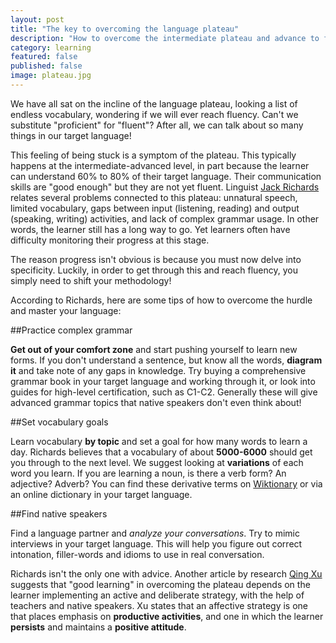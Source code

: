 ```yaml
---
layout: post
title: "The key to overcoming the language plateau"
description: "How to overcome the intermediate plateau and advance to fluency"
category: learning
featured: false
published: false
image: plateau.jpg
---
```


We have all sat on the incline of the language plateau, looking a list of endless vocabulary, wondering if we will  ever reach fluency. Can't we substitute "proficient" for "fluent"? After all, we can talk about so many things in our target language!

This feeling of being stuck is a symptom of the plateau. This typically happens at the intermediate-advanced level, in part because the learner can understand 60% to 80% of their target language. Their communication skills are "good enough" but they are not yet fluent. Linguist [Jack Richards](http://www.professorjackrichards.com/wp-content/uploads/moving-beyond-the-plateau.pdf) relates several problems connected to this plateau: unnatural speech, limited vocabulary, gaps between input (listening, reading) and output (speaking, writing) activities, and lack of complex grammar usage. In other words, the learner still has a long way to go. Yet learners often have difficulty monitoring their progress at this stage.

The reason progress isn't obvious is because you must now delve into specificity. Luckily, in order to get through this and reach fluency, you simply need to shift your methodology!

According to Richards, here are some tips of how to overcome the hurdle and master your language:

##Practice complex grammar

**Get out of your comfort zone** and start pushing yourself to learn new forms. If you don't understand a sentence, but know all the words, **diagram it** and take note of any gaps in knowledge. Try buying a comprehensive grammar book in your target language and working through it, or look into guides for high-level certification, such as C1-C2. Generally these will give advanced grammar topics that native speakers don't even think about!

##Set vocabulary goals

Learn vocabulary **by topic** and set a goal for how many words to learn a day. Richards believes that a vocabulary of about **5000-6000** should get you through to the next level. We suggest looking at **variations** of each word you learn. If you are learning a noun, is there a verb form? An adjective? Adverb? You can find these derivative terms on [Wiktionary](www.wikitionary.com) or via an online dictionary in your target language.

##Find native speakers

Find a language partner and *analyze your conversations*. Try to mimic interviews in your target language. This will help you figure out correct intonation, filler-words and idioms to use in real conversation.

Richards isn't the only one with advice. Another article by research [Qing Xu](http://www.ccsenet.org/journal/index.php/ass/article/viewFile/434/409) suggests that "good learning" in overcoming the plateau depends on the learner implementing an active and deliberate strategy, with the help of teachers and native speakers. Xu states that an affective strategy is one that places emphasis on **productive activities**, and one in which the learner **persists** and maintains a **positive attitude**.
